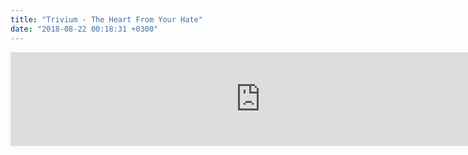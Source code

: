 ```yaml
---
title: "Trivium - The Heart From Your Hate"
date: "2018-08-22 00:18:31 +0300"
---
```


<iframe allow="autoplay; encrypted-media" allowfullscreen="" frameborder="0" height="" loading="lazy" src="https://www.youtube.com/embed/Fwr1Z7uyXz4?feature=oembed" width="800"></iframe>
